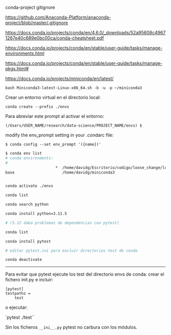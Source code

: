 
conda-project gitignore

https://github.com/Anaconda-Platform/anaconda-project/blob/master/.gitignore 


https://docs.conda.io/projects/conda/en/4.6.0/_downloads/52a95608c49671267e40c689e0bc00ca/conda-cheatsheet.pdf

https://docs.conda.io/projects/conda/en/stable/user-guide/tasks/manage-environments.html

https://docs.conda.io/projects/conda/en/stable/user-guide/tasks/manage-pkgs.html#

https://docs.conda.io/projects/miniconda/en/latest/

`bash Miniconda3-latest-Linux-x86_64.sh -b -u -p ~/miniconda3`

Crear un entorno virtual en el directorio local:

`conda create --prefix ./envs`

Para abreviar este prompt al activar el entorno:

`(/Users/USER_NAME/research/data-science/PROJECT_NAME/envs) $`

modify the env_prompt setting in your .condarc file:

`$ conda config --set env_prompt '({name})'`

```bash
$ conda env list
# conda environments:
#
                      *  /home/davidg/Escritorio/codigo/loose_change/loose_change/envs
base                     /home/davidg/miniconda3


conda activate ./envs

conda list

conda search python

conda install python=3.11.5

# (3.12 daba problemas de dependencias con pytest)

conda list

conda install pytest

# editar pytest.ini para excluir directorios test de conda

conda deactivate
```


-------------------------

Para evitar que pytest ejecute los test del directorio envs de conda:
crear el fichero init.py e incluir:

```
[pytest]
testpaths =
    test
```

o ejecutar:

`pytest ./test``

Sin los ficheros `__ini__.py` pytest no carbura con los módulos.
